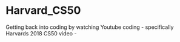 # Harvard_CS50
Getting back into coding by watching Youtube coding - specifically Harvards 2018 CS50 video - 
